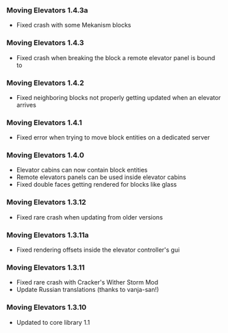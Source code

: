 ### Moving Elevators 1.4.3a
- Fixed crash with some Mekanism blocks

### Moving Elevators 1.4.3
- Fixed crash when breaking the block a remote elevator panel is bound to

### Moving Elevators 1.4.2
- Fixed neighboring blocks not properly getting updated when an elevator arrives

### Moving Elevators 1.4.1
- Fixed error when trying to move block entities on a dedicated server

### Moving Elevators 1.4.0
- Elevator cabins can now contain block entities
- Remote elevators panels can be used inside elevator cabins
- Fixed double faces getting rendered for blocks like glass

### Moving Elevators 1.3.12
- Fixed rare crash when updating from older versions

### Moving Elevators 1.3.11a
- Fixed rendering offsets inside the elevator controller's gui

### Moving Elevators 1.3.11
- Fixed rare crash with Cracker's Wither Storm Mod
- Update Russian translations (thanks to vanja-san!)

### Moving Elevators 1.3.10
- Updated to core library 1.1
